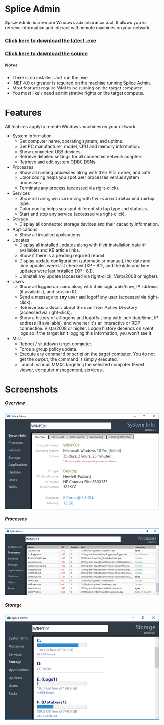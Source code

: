 Splice Admin
============

Splice Admin is a remote Windows administration tool.  It allows you to retrieve information and interact with remote machines on your network.

### [Click here to download the latest .exe](https://github.com/R-Smith/Splice-Admin/releases/download/v2016.1201/SpliceAdm.exe)
### [Click here to download the source](https://github.com/R-Smith/Splice-Admin/archive/master.zip)

##### Notes
* There is no installer.  Just run the .exe.
* .NET 4.0 or greater is required on the machine running Splice Admin.
* Most features require WMI to be running on the target computer.
* You most likely need administrative rights on the target computer.


Features
========
All features apply to remote Windows machines on your network.
* System Information
  * Get computer name, operating system, and uptime.
  * Get PC manufacturer, model, CPU and memory information.
  * Show connected USB devices.
  * Retrieve detailed settings for all connected network adapters.
  * Retrieve and edit system ODBC DSNs.
* Processes
  * Show all running processes along with their PID, owner, and path.
  * Color coding helps you spot user processes versus system processes.
  * Terminate any process (accessed via right-click).
* Services
  * Show all runing services along with their current status and startup type.
  * Color coding helps you spot different startup type and statuses.
  * Start and stop any service (accessed via right-click).
* Storage
  * Display all connected storage devices and their capacity information.
* Applications
  * Show all installed applications.
* Updates
  * Display all installed updates along with their installation date (if available) and KB article links.
  * Show if there is a pending required reboot.
  * Display update configuration (automatic or manual), the date and time updates were last checked (XP - 8.1), and the date and time updates were last installed (XP - 8.1).
  * Uninstall any update (accessed via right-click, Vista/2008 or higher).
* Users
  * Show all logged on users along with their login date/time, IP address (if available), and session ID.
  * Send a message to **any** user and logoff any user (accessed via right-click).
  * Retrieve basic details about the user from Active Directory (accessed via right-click).
  * Show a history of all logons and logoffs along with their date/time, IP address (if available), and whether it's an interactive or RDP connection.  Vista/2008 or higher.  Logon history depends on event logs so if the target isn't logging this information, you won't see it.
* Misc
  * Reboot / shutdown target computer.
  * Force a group policy update.
  * Execute any command or script on the target computer.  You do not get the output, the command is simply executed.
  * Launch various MMCs targeting the selected computer (Event viewer, computer management, services).


Screenshots
===========
##### Overview
![Overview](https://github.com/R-Smith/supporting-docs/raw/master/Splice-Admin/spliceadm-overview.png?raw=true "Overview")

##### Processes
![Processes](https://github.com/R-Smith/supporting-docs/raw/master/Splice-Admin/spliceadm-processes.png?raw=true "Processes")

##### Storage
![Storage](https://github.com/R-Smith/supporting-docs/raw/master/Splice-Admin/spliceadm-storage.png?raw=true "Storage")
